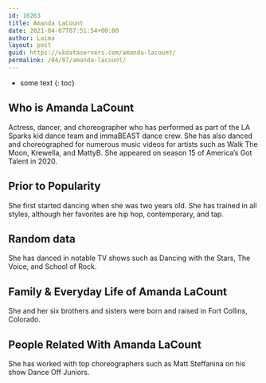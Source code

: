 ```yaml
---
id: 10263
title: Amanda LaCount
date: 2021-04-07T07:51:54+00:00
author: Laima
layout: post
guid: https://ukdataservers.com/amanda-lacount/
permalink: /04/07/amanda-lacount/
---
```


* some text
{: toc}


## Who is Amanda LaCount
                  
                  
                  
Actress, dancer, and choreographer who has performed as part of the LA Sparks kid dance team and immaBEAST dance crew. She has also danced and choreographed for numerous music videos for artists such as Walk The Moon, Krewella, and MattyB. She appeared on season 15 of America&#8217;s Got Talent in 2020. 
                  
              
            
              
            
                
                
                
## Prior to Popularity
                  
                  
                  
She first started dancing when she was two years old. She has trained in all styles, although her favorites are hip hop, contemporary, and tap.
                  
              
            
              
            
                
                
                
## Random data
                  
                  
                  
She has danced in notable TV shows such as Dancing with the Stars, The Voice, and School of Rock.
                  
              
            
              
            
                
                
                
## Family & Everyday Life of Amanda LaCount
                  
                  
                  
She and her six brothers and sisters were born and raised in Fort Collins, Colorado.
                  
              
            
              
            
                
                
                
## People Related With Amanda LaCount
                  
                  
                  
She has worked with top choreographers such as Matt Steffanina on his show Dance Off Juniors.
                  
              
            
              
            
                
              
            
              
              
            
            
              
            
          
          
          